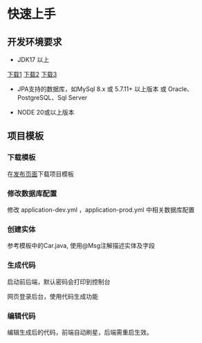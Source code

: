 # 快速上手

## 开发环境要求
- JDK17 以上  

[下载1](https://adoptium.net/temurin/releases?version=17)
[下载2](https://www.azul.com/downloads/?version=java-17-lts#zulu)
[下载3](http://jdk.java.net/java-se-ri/17)

- JPA支持的数据库，如MySql 8.x 或 5.7.11+ 以上版本 或 Oracle、PostgreSQL、Sql Server

- NODE 20或以上版本

## 项目模板
### 下载模板
在[发布页面](https://github.com/tmgg/tmgg/releases)下载项目模板 

### 修改数据库配置
修改 application-dev.yml ，application-prod.yml 中相关数据库配置

### 创建实体
参考模板中的Car.java, 使用@Msg注解描述实体及字段

### 生成代码
启动前后端，默认密码会打印到控制台

网页登录后台，使用代码生成功能

### 编辑代码

编辑生成后的代码，前端自动刷星，后端需重启生效。
